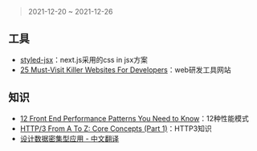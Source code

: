 > 2021-12-20 ~ 2021-12-26

## 工具

* [styled-jsx](https://www.npmjs.com/package/styled-jsx)：next.js采用的css in jsx方案
* [25 Must-Visit Killer Websites For Developers](https://blog.devgenius.io/25-must-visit-killer-websites-for-developers-7d15aceb7508)：web研发工具网站

## 知识

* [12 Front End Performance Patterns You Need to Know](https://medium.com/geekculture/12-front-end-performance-patterns-you-need-to-know-def550620464)：12种性能模式
* [HTTP/3 From A To Z: Core Concepts (Part 1)](https://www.smashingmagazine.com/2021/08/http3-core-concepts-part1/)：HTTP3知识
* [设计数据密集型应用 - 中文翻译](https://github.com/Vonng/ddia)